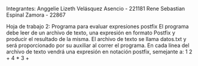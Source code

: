 Integrantes:
Anggelie Lizeth Velásquez Asencio - 221181
Rene Sebastian Espinal Zamora - 22867

Hoja de trabajo 2: Programa para evaluar expresiones postfix
El programa debe leer de un archivo de texto, una expresión en formato Postfix y producir el resultado de la misma. El archivo
de texto se llama datos.txt y será proporcionado por su auxiliar al correr el programa. En cada línea del archivo de texto
vendrá una expresión en notación postfix, semejante a: 1 2 + 4 * 3 +
